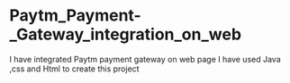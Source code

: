 # Paytm_Payment-_Gateway_integration_on_web
I have integrated Paytm payment gateway on web page
I have used Java ,css and Html to create this project
